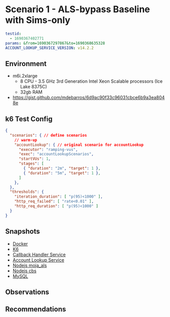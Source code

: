 # Scenario 1 - ALS-bypass Baseline with Sims-only

```yaml
testid:
  - 1690367402771
params: &from=1690367297867&to=1690368635328
ACCOUNT_LOOKUP_SERVICE_VERSION: v14.2.2
```

## Environment

- m6i.2xlarge
  - 8 CPU - 3.5 GHz 3rd Generation Intel Xeon Scalable processors (Ice Lake 8375C)
  - 32gb RAM
- https://gist.github.com/mdebarros/6d9ac90f33c96031cbce6b9a3ea8048e

## k6 Test Config

```json
{
  "scenarios": { // define scenarios
    // warm-up
    "accountLookup": { // original scenario for accountLookup
      "executor": "ramping-vus",
      "exec": "accountLookupScenarios",
      "startVUs": 1,
      "stages": [
        { "duration": "2m", "target": 1 },
        { "duration": "5m", "target": 1 },
      ]
    },
  },
  "thresholds": {
    "iteration_duration": [ "p(95)<1000" ],
    "http_req_failed": [ "rate<0.01" ],
    "http_req_duration": [ "p(95)<1000" ]
  }
}
```

## Snapshots

- [Docker](INSERT_LINK_HERE)
- [K6](INSERT_LINK_HERE)
- [Callback Handler Service](INSERT_LINK_HERE)
- [Account Lookup Service](INSERT_LINK_HERE)
- [Nodejs moja_als](INSERT_LINK_HERE)
- [Nodejs cbs](INSERT_LINK_HERE)
- [MySQL](INSERT_LINK_HERE)

## Observations

## Recommendations
